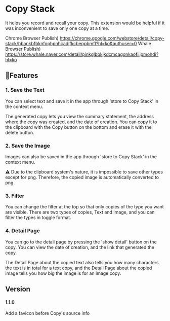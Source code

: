 # Copy Stack
It helps you record and recall your copy. This extension would be helpful if it was inconvenient to save only one copy at a time.

Chrome Browser Publish) https://chrome.google.com/webstore/detail/copy-stack/hbankbfbknfophpnhcadjfkcbeppbmfl?hl=ko&authuser=0
Whale Browser Publish) https://store.whale.naver.com/detail/pinkglbbkjkdcmcagonkaofijjpmohdi?hl=ko


## 🔧Features

### 1. Save the Text
You can select text and save it in the app through 'store to Copy Stack' in the context menu.

The generated copy lets you view the summary statement, the address where the copy was created, and the date of creation. You can copy it to the clipboard with the Copy button on the bottom and erase it with the delete button.

### 2. Save the Image
Images can also be saved in the app through 'store to Copy Stack' in the context menu.

⚠️ Due to the clipboard system's nature, it is impossible to save other types except for png. Therefore, the copied image is automatically converted to png.

### 3. Filter
You can change the filter at the top so that only copies of the type you want are visible. There are two types of copies, Text and Image, and you can filter the types in toggle format.

### 4. Detail Page
You can go to the detail page by pressing the 'show detail' button on the copy. You can view the date of creation, and the link that generated the copy.

The Detail Page about the copied text also tells you how many characters the text is in total for a text copy, and the Detail Page about the copied image tells you how big the image is for an image copy.

## Version
#### 1.1.0
Add a favicon before Copy's source info
